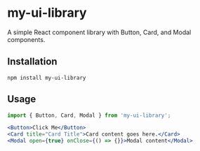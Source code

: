 # my-ui-library

A simple React component library with Button, Card, and Modal components.

## Installation

```
npm install my-ui-library
```

## Usage

```jsx
import { Button, Card, Modal } from 'my-ui-library';

<Button>Click Me</Button>
<Card title="Card Title">Card content goes here.</Card>
<Modal open={true} onClose={() => {}}>Modal content</Modal>
``` 